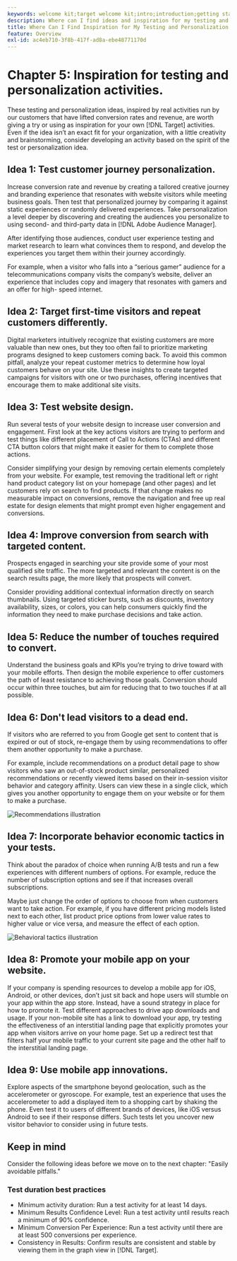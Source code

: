 ```yaml
---
keywords: welcome kit;target welcome kit;intro;introduction;getting started
description: Where can I find ideas and inspiration for my testing and personalization activities using Adobe Target.
title: Where Can I Find Inspiration for My Testing and Personalization Efforts?
feature: Overview
exl-id: ac4eb710-3f8b-417f-ad8a-ebe48771170d
---
```

# Chapter 5: Inspiration for testing and personalization activities.

These testing and personalization ideas, inspired by real activities run by our customers that have lifted conversion rates and revenue, are worth giving a try or using as inspiration for your own [!DNL Target] activities. Even if the idea isn’t an exact fit for your organization, with a little creativity and brainstorming, consider developing an activity based on the spirit of the test or personalization idea.

## Idea 1: Test customer journey personalization.

Increase conversion rate and revenue by creating a tailored creative journey and branding experience that resonates with website visitors while meeting business goals. Then test that personalized journey by comparing it against static experiences or randomly delivered experiences. Take personalization a level deeper by discovering and creating the audiences you personalize to using second- and third-party data in [!DNL Adobe Audience Manager].

After identifying those audiences, conduct user experience testing and market research to learn what convinces them to respond, and develop the experiences you target them within their journey accordingly. 

For example, when a visitor who falls into a “serious gamer” audience for a telecommunications company visits the company’s website, deliver an experience that includes copy and imagery that resonates with gamers and an offer for high- speed internet.

## Idea 2: Target first-time visitors and repeat customers differently.

Digital marketers intuitively recognize that existing customers are more valuable than new ones, but they too often fail to prioritize marketing programs designed to keep customers coming back. To avoid this common pitfall, analyze your repeat customer metrics to determine how loyal customers behave on your site. Use these insights to create targeted campaigns for visitors with one or two purchases, offering incentives that encourage them to make additional site visits.

## Idea 3: Test website design.

Run several tests of your website design to increase user conversion and engagement. First look at the key actions visitors are trying to perform and test things like different placement of Call to Actions (CTAs) and different CTA button colors that might make it easier for them to complete those actions. 

Consider simplifying your design by removing certain elements completely from your website. For example, test removing the traditional left or right hand product category list on your homepage (and other pages) and let customers rely on search to find products. If that change makes no measurable impact on conversions, remove the navigation and free up real estate for design elements that might prompt even higher engagement and conversions.

## Idea 4: Improve conversion from search with targeted content.

Prospects engaged in searching your site provide some of your most qualified site traffic. The more targeted and relevant the content is on the search results page, the more likely that prospects will convert. 

Consider providing additional contextual information directly on search thumbnails. Using targeted sticker bursts, such as discounts, inventory availability, sizes, or colors, you can help consumers quickly find the information they need to make purchase decisions and take action.

## Idea 5: Reduce the number of touches required to convert.

Understand the business goals and KPIs you’re trying to drive toward with your mobile efforts. Then design the mobile experience to offer customers the path of least resistance to achieving those goals. Conversion should occur within three touches, but aim for reducing that to two touches if at all possible.

## Idea 6: Don't lead visitors to a dead end.

If visitors who are referred to you from Google get sent to content that is expired or out of stock, re-engage them by using recommendations to offer them another opportunity to make a purchase. 

For example, include recommendations on a product detail page to show visitors who saw an out-of-stock product similar, personalized recommendations or recently viewed items based on their in-session visitor behavior and category affinity. Users can view these in a single click, which gives you another opportunity to engage them on your website or for them to make a purchase.

![Recommendations illustration](/help/c-intro/assets/recs-illustration.png)

## Idea 7: Incorporate behavior economic tactics in your tests.

Think about the paradox of choice when running A/B tests and run a few experiences with different numbers of options. For example, reduce the number of subscription options and see if that increases overall subscriptions. 

Maybe just change the order of options to choose from when customers want to take action. For example, if you have different pricing models listed next to each other, list product price options from lower value rates to higher value or vice versa, and measure the effect of each option.

![Behavioral tactics illustration](/help/c-intro/assets/behavioral.png)

## Idea 8: Promote your mobile app on your website.

If your company is spending resources to develop a mobile app for iOS, Android, or other devices, don’t just sit back and hope users will stumble on your app within the app store. Instead, have a sound strategy in place for how to promote it. Test different approaches to drive app downloads and usage. If your non-mobile site has a link to download your app, try testing the effectiveness of an interstitial landing page that explicitly promotes your app when visitors arrive on your home page. Set up a redirect test that filters half your mobile traffic to your current site page and the other half to the interstitial landing page.

## Idea 9: Use mobile app innovations.

Explore aspects of the smartphone beyond geolocation, such as the accelerometer or gyroscope. For example, test an experience that uses the accelerometer to add a displayed item to a shopping cart by shaking the phone. Even test it to users of different brands of devices, like iOS versus Android to see if their response differs. Such tests let you uncover new visitor behavior to consider using in future tests.

## Keep in mind

Consider the following ideas before we move on to the next chapter: "Easily avoidable pitfalls."

### Test duration best practices

* Minimum activity duration: Run a test activity for at least 14 days.
* Minimum Results Confidence Level: Run a test activity until results reach a minimum of 90% confidence.
* Minimum Conversion Per Experience: Run a test activity until there are at least 500 conversions per experience.
* Consistency in Results: Confirm results are consistent and stable by viewing them in the graph view in [!DNL Target].
